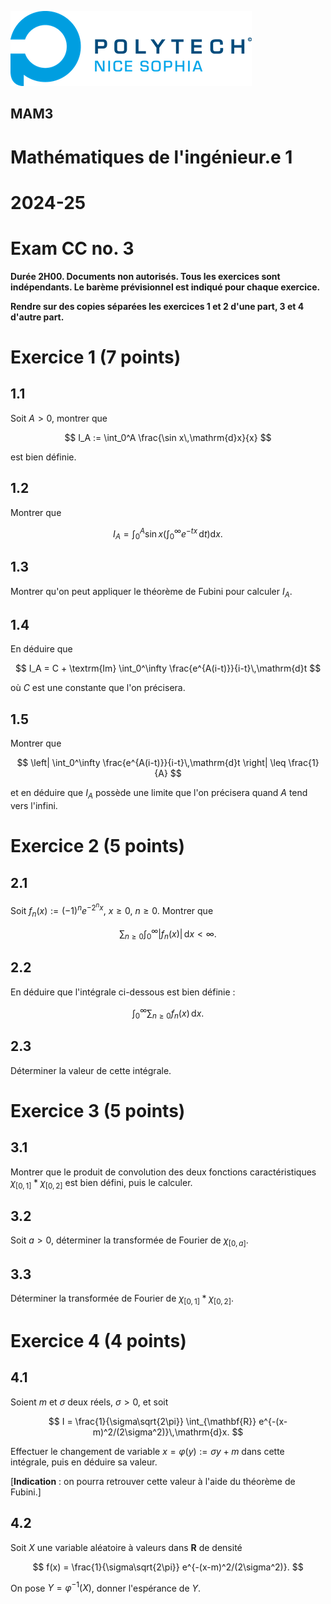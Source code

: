 ![PNS](https://raw.githubusercontent.com/pns-mam/mi1/master/logo-pns.png)

## MAM3

# Mathématiques de l'ingénieur.e 1
# 2024-25
# Exam CC no. 3

**Durée 2H00. Documents non autorisés. Tous les exercices sont indépendants. Le barème prévisionnel est indiqué pour chaque exercice.**

**Rendre sur des copies séparées les exercices 1 et 2 d'une part, 3 et 4 d'autre part.** 

# Exercice 1 (7 points)

## 1.1

Soit $A > 0$, montrer que

$$ I_A := \int_0^A \frac{\sin x\,\mathrm{d}x}{x} $$

est bien définie.

## 1.2

Montrer que

$$ I_A = \int_0^A \sin x \left( \int_0^\infty e^{-tx}\,\mathrm{d}t \right) \mathrm{d}x. $$

## 1.3

Montrer qu'on peut appliquer le théorème de Fubini pour calculer $I_A$.

## 1.4

En déduire que

$$ I_A = C + \textrm{Im} \int_0^\infty \frac{e^{A(i-t)}}{i-t}\,\mathrm{d}t $$

où $C$ est une constante que l'on précisera.

## 1.5

Montrer que

$$ \left| \int_0^\infty \frac{e^{A(i-t)}}{i-t}\,\mathrm{d}t \right| \leq \frac{1}{A} $$

et en déduire que $I_A$ possède une limite que l'on précisera quand $A$ tend vers l'infini.

# Exercice 2 (5 points)

## 2.1 

Soit $f_n(x) := (-1)^n e^{-2^n x}$, $x \geq 0$, $n \geq 0$. Montrer que

$$ \sum_{n \geq 0} \int_0^\infty |f_n(x)|\,\mathrm{d}x < \infty. $$

## 2.2

En déduire que l'intégrale ci-dessous est bien définie : 

$$ \int_0^\infty \sum_{n \geq 0} f_n(x)\,\mathrm{d}x. $$

## 2.3

Déterminer la valeur de cette intégrale.

# Exercice 3 (5 points)

## 3.1 

Montrer que le produit de convolution des deux fonctions caractéristiques $\chi_{[0,1]} * \chi_{[0,2]}$ est bien défini, puis le calculer.

## 3.2

Soit $a > 0$, déterminer la transformée de Fourier de $\chi_{[0,a]}$.

## 3.3

Déterminer la transformée de Fourier de $\chi_{[0,1]} * \chi_{[0,2]}$.


# Exercice 4 (4 points)

## 4.1

Soient $m$ et $\sigma$ deux réels, $\sigma > 0$, et soit

$$ I = \frac{1}{\sigma\sqrt{2\pi}} \int_{\mathbf{R}} e^{-(x-m)^2/(2\sigma^2)}\,\mathrm{d}x. $$

Effectuer le changement de variable $x = \varphi(y) := \sigma y + m$ dans cette intégrale, puis en déduire sa valeur. 

[**Indication** : on pourra retrouver cette valeur à l'aide du théorème de Fubini.]

## 4.2

Soit $X$ une variable aléatoire à valeurs dans $\mathbf{R}$ de densité

$$ f(x) = \frac{1}{\sigma\sqrt{2\pi}} e^{-(x-m)^2/(2\sigma^2)}. $$

On pose $Y = \varphi^{-1}(X)$, donner l'espérance de $Y$.
